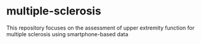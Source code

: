 # multiple-sclerosis
This repository focuses on the assessment of upper extremity function for multiple sclerosis using smartphone-based data
